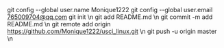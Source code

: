 git config --global user.name Monique1222
git config --global user.email 765009704@qq.com
git init
\n git add README.md \n
git commit -m add README.md \n
git remote add origin https://github.com/Monique1222/usci_linux.git \n
git push -u origin master \n

